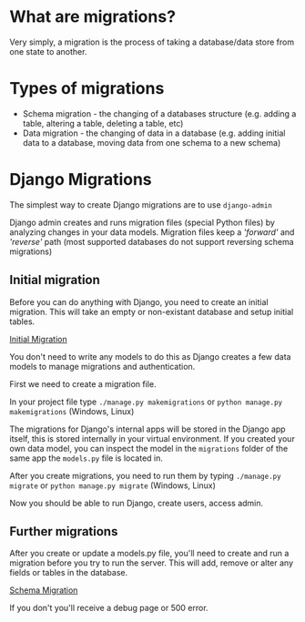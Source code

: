 # What are migrations?
Very simply, a migration is the process of taking a database/data store from one state to another. 

# Types of migrations
- Schema migration - the changing of a databases structure (e.g. adding a table, altering a table, deleting a table, etc)
- Data migration - the changing of data in a database (e.g. adding initial data to a database, moving data from one schema to a new schema)

# Django Migrations
The simplest way to create Django migrations are to use `django-admin`

Django admin creates and runs migration files (special Python files) by analyzing changes in your data models. Migration files keep a _'forward'_ and _'reverse'_ path (most supported databases do not support reversing schema migrations)

## Initial migration
Before you can do anything with Django, you need to create an initial migration. This will take an empty or non-existant database and setup initial tables. 

[Initial Migration](images/migration-empty.png)

You don't need to write any models to do this as Django creates a few data models to manage migrations and authentication. 

First we need to create a migration file. 

In your project file type `./manage.py makemigrations` or `python manage.py makemigrations` (Windows, Linux)

The migrations for Django's internal apps will be stored in the Django app itself, this is stored internally in your virtual environment. If you created your own data model, you can inspect the model in the `migrations` folder of the same app the `models.py` file is located in. 

After you create migrations, you need to run them by typing `./manage.py migrate` or `python manage.py migrate` (Windows, Linux)

Now you should be able to run Django, create users, access admin. 

## Further migrations
After you create or update a models.py file, you'll need to create and run a migration before you try to run the server. This will add, remove or alter any fields or tables in the database. 

[Schema Migration](images/migration-schema.png)

If you don't you'll receive a debug page or 500 error. 
